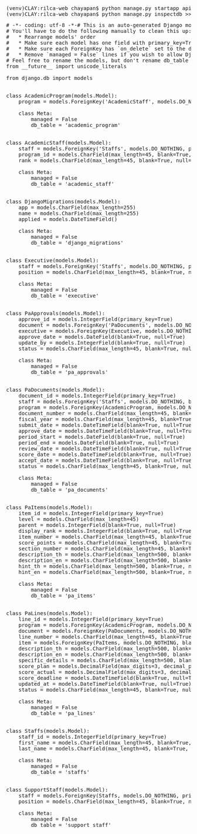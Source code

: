 
<pre>
(venv)CLAY:rilca-web chayapan$ python manage.py startapp api
(venv)CLAY:rilca-web chayapan$ python manage.py inspectdb >> api/models.py
</pre>

<pre>
# -*- coding: utf-8 -*-# This is an auto-generated Django model module.
# You'll have to do the following manually to clean this up:
#   * Rearrange models' order
#   * Make sure each model has one field with primary_key=True
#   * Make sure each ForeignKey has `on_delete` set to the desired behavior.
#   * Remove `managed = False` lines if you wish to allow Django to create, modify, and delete the table
# Feel free to rename the models, but don't rename db_table values or field names.
from __future__ import unicode_literals

from django.db import models


class AcademicProgram(models.Model):
    program = models.ForeignKey('AcademicStaff', models.DO_NOTHING, primary_key=True)

    class Meta:
        managed = False
        db_table = 'academic_program'


class AcademicStaff(models.Model):
    staff = models.ForeignKey('Staffs', models.DO_NOTHING, primary_key=True)
    program_id = models.CharField(max_length=45, blank=True, null=True)
    rank = models.CharField(max_length=45, blank=True, null=True)

    class Meta:
        managed = False
        db_table = 'academic_staff'


class DjangoMigrations(models.Model):
    app = models.CharField(max_length=255)
    name = models.CharField(max_length=255)
    applied = models.DateTimeField()

    class Meta:
        managed = False
        db_table = 'django_migrations'


class Executive(models.Model):
    staff = models.ForeignKey('Staffs', models.DO_NOTHING, primary_key=True)
    position = models.CharField(max_length=45, blank=True, null=True)

    class Meta:
        managed = False
        db_table = 'executive'


class PaApprovals(models.Model):
    approve_id = models.IntegerField(primary_key=True)
    document = models.ForeignKey('PaDocuments', models.DO_NOTHING, blank=True, null=True)
    executive = models.ForeignKey(Executive, models.DO_NOTHING, blank=True, null=True)
    approve_date = models.DateField(blank=True, null=True)
    update_by = models.IntegerField(blank=True, null=True)
    status = models.CharField(max_length=45, blank=True, null=True)

    class Meta:
        managed = False
        db_table = 'pa_approvals'


class PaDocuments(models.Model):
    document_id = models.IntegerField(primary_key=True)
    staff = models.ForeignKey('Staffs', models.DO_NOTHING, blank=True, null=True)
    program = models.ForeignKey(AcademicProgram, models.DO_NOTHING, blank=True, null=True)
    document_number = models.CharField(max_length=45, blank=True, null=True)
    fiscal_year = models.CharField(max_length=45, blank=True, null=True)
    submit_date = models.DateTimeField(blank=True, null=True)
    approve_date = models.DateTimeField(blank=True, null=True)
    period_start = models.DateField(blank=True, null=True)
    period_end = models.DateField(blank=True, null=True)
    review_date = models.DateTimeField(blank=True, null=True)
    score_date = models.DateTimeField(blank=True, null=True)
    accept_date = models.DateTimeField(blank=True, null=True)
    status = models.CharField(max_length=45, blank=True, null=True)

    class Meta:
        managed = False
        db_table = 'pa_documents'


class PaItems(models.Model):
    item_id = models.IntegerField(primary_key=True)
    level = models.CharField(max_length=45)
    parent = models.IntegerField(blank=True, null=True)
    display_rank = models.IntegerField(blank=True, null=True)
    item_number = models.CharField(max_length=45, blank=True, null=True)
    score_points = models.CharField(max_length=45, blank=True, null=True)
    section_number = models.CharField(max_length=45, blank=True, null=True)
    description_th = models.CharField(max_length=500, blank=True, null=True)
    description_en = models.CharField(max_length=500, blank=True, null=True)
    hint_th = models.CharField(max_length=500, blank=True, null=True)
    hint_en = models.CharField(max_length=500, blank=True, null=True)

    class Meta:
        managed = False
        db_table = 'pa_items'


class PaLines(models.Model):
    line_id = models.IntegerField(primary_key=True)
    program = models.ForeignKey(AcademicProgram, models.DO_NOTHING, blank=True, null=True)
    document = models.ForeignKey(PaDocuments, models.DO_NOTHING, blank=True, null=True)
    line_number = models.CharField(max_length=45, blank=True, null=True)
    item = models.ForeignKey(PaItems, models.DO_NOTHING, blank=True, null=True)
    description_th = models.CharField(max_length=500, blank=True, null=True)
    description_en = models.CharField(max_length=500, blank=True, null=True)
    specific_details = models.CharField(max_length=500, blank=True, null=True)
    score_plan = models.DecimalField(max_digits=3, decimal_places=2, blank=True, null=True)
    score_actual = models.DecimalField(max_digits=3, decimal_places=2, blank=True, null=True)
    score_deadline = models.DateTimeField(blank=True, null=True)
    updated_at = models.DateTimeField(blank=True, null=True)
    status = models.CharField(max_length=45, blank=True, null=True)

    class Meta:
        managed = False
        db_table = 'pa_lines'


class Staffs(models.Model):
    staff_id = models.IntegerField(primary_key=True)
    first_name = models.CharField(max_length=45, blank=True, null=True)
    last_name = models.CharField(max_length=45, blank=True, null=True)

    class Meta:
        managed = False
        db_table = 'staffs'


class SupportStaff(models.Model):
    staff = models.ForeignKey(Staffs, models.DO_NOTHING, primary_key=True)
    position = models.CharField(max_length=45, blank=True, null=True)

    class Meta:
        managed = False
        db_table = 'support_staff'
</pre>

